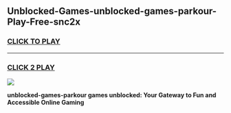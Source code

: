 
## Unblocked-Games-unblocked-games-parkour-Play-Free-snc2x
<h3>
<a href="https://premium76.site?title=unblocked-games-parkour&ref=19M">CLICK TO PLAY</a></h3>
<hr>

<h3>
<a href="https://premium76.site?title=unblocked-games-parkour&ref=19M">CLICK 2 PLAY</a>
  
</h3>

<a href="https://premium76.site?title=unblocked-games-parkour&ref=19M"><img src="https://clearcache.store/games.png"></a>


**unblocked-games-parkour games unblocked: Your Gateway to Fun and Accessible Online Gaming**
